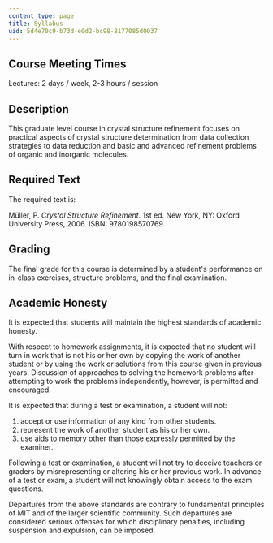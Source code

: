 ```yaml
---
content_type: page
title: Syllabus
uid: 5d4e70c9-b73d-e0d2-bc98-8177085d0037
---
```


Course Meeting Times
--------------------

Lectures: 2 days / week, 2-3 hours / session

Description
-----------

This graduate level course in crystal structure refinement focuses on practical aspects of crystal structure determination from data collection strategies to data reduction and basic and advanced refinement problems of organic and inorganic molecules.

Required Text
-------------

The required text is:

Müller, P. _Crystal Structure Refinement_. 1st ed. New York, NY: Oxford University Press, 2006. ISBN: 9780198570769.

Grading
-------

The final grade for this course is determined by a student's performance on in-class exercises, structure problems, and the final examination.

Academic Honesty
----------------

It is expected that students will maintain the highest standards of academic honesty.

With respect to homework assignments, it is expected that no student will turn in work that is not his or her own by copying the work of another student or by using the work or solutions from this course given in previous years. Discussion of approaches to solving the homework problems after attempting to work the problems independently, however, is permitted and encouraged.

It is expected that during a test or examination, a student will not:

1.  accept or use information of any kind from other students.
2.  represent the work of another student as his or her own.
3.  use aids to memory other than those expressly permitted by the examiner.

Following a test or examination, a student will not try to deceive teachers or graders by misrepresenting or altering his or her previous work. In advance of a test or exam, a student will not knowingly obtain access to the exam questions.

Departures from the above standards are contrary to fundamental principles of MIT and of the larger scientific community. Such departures are considered serious offenses for which disciplinary penalties, including suspension and expulsion, can be imposed.